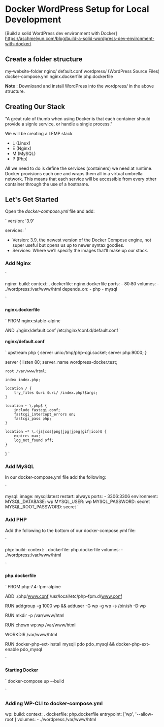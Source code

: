 # Docker WordPress Setup for Local Development

[Build a solid WordPress dev environment with Docker] <https://aschmelyun.com/blog/build-a-solid-wordpress-dev-environment-with-docker/>

## Create a folder structure

my-website-folder
 nginx/
  default.conf
 wordpress/
  (WordPress Source Files)
 docker-compose.yml
 nginx.dockerfile
 php.dockerfile

**Note** : Downloand and install WordPress into the wordpress/ in the above structure.

## Creating Our Stack

"A great rule of thumb when using Docker is that each container should provide a signle service, or handle a single process."

We will be creating a LEMP stack

- L (Linux)
- E (Nginx)
- M (MySQL)
- P (Php)

All we need to do is define the services (containers) we need at runtime.  
Docker provisions each one and wraps them all in a virtual umbrella network.
This means that each service will be accessible from every other container through the use of a hostname.

## Let's Get Started

Open the *docker-compose.yml* file and add:

`
version: '3.9'

services:
`

- Version: 3.9, the newest version of the Docker Compose engine, not super useful but opens us up to newer syntax goodies.
- Services: Where we’ll specify the images that’ll make up our stack.

### Add Nginx

`

nginx:
  build:
    context: .
    dockerfile: nginx.dockerfile
  ports:
    - 80:80
  volumes:
    - ./wordpress:/var/www/html
  depends_on:
    - php
    - mysql

`

#### nginx.dockerfile

`
FROM nginx:stable-alpine

AND ./nginx/default.conf /etc/nginx/conf.d/default.conf
`

#### nginx/default.conf

`
upstream php {
    server unix:/tmp/php-cgi.socket;
    server php:9000;
}

server {
    listen 80;
    server_name wordpress-docker.test;

    root /var/www/html;

    index index.php;

    location / {
        try_files $uri $uri/ /index.php?$args;
    }

    location ~ \.php$ {
        include fastcgi.conf;
        fastcgi_intercept_errors on;
        fastcgi_pass php;
    }

    location ~* \.(js|css|png|jpg|jpeg|gif|ico)$ {
        expires max;
        log_not_found off;
    }
}
`

### Add MySQL

In our docker-compose.yml file add the following:

`

mysql:
  image: mysql:latest
  restart: always
  ports:
    - 3306:3306
  environment:
    MYSQL_DATABASE: wp
    MYSQL_USER: wp
    MYSQL_PASSWORD: secret
    MYSQL_ROOT_PASSWORD: secret
`

### Add PHP

Add the following to the bottom of our docker-compose.yml file:

`

php:
  build:
    context: .
    dockerfile: php.dockerfile
  volumes:
    - ./wordpress:/var/www/html

`

#### php.dockerfile

`
FROM php:7.4-fpm-alpine

ADD ./php/www.conf /usr/local/etc/php-fpm.d/www.conf

RUN addgroup -g 1000 wp && adduser -G wp -g wp -s /bin/sh -D wp

RUN mkdir -p /var/www/html

RUN chown wp:wp /var/www/html

WORKDIR /var/www/html

RUN docker-php-ext-install mysqli pdo pdo_mysql && docker-php-ext-enable pdo_mysql

`

#### Starting Docker

`
 docker-compose up --build

 `

### Adding WP-CLI to docker-compose.yml

wp:
  build:
    context: .
    dockerfile: php.dockerfile
  entrypoint: ['wp', '--allow-root']
  volumes:
    - ./wordpress:/var/www/html
